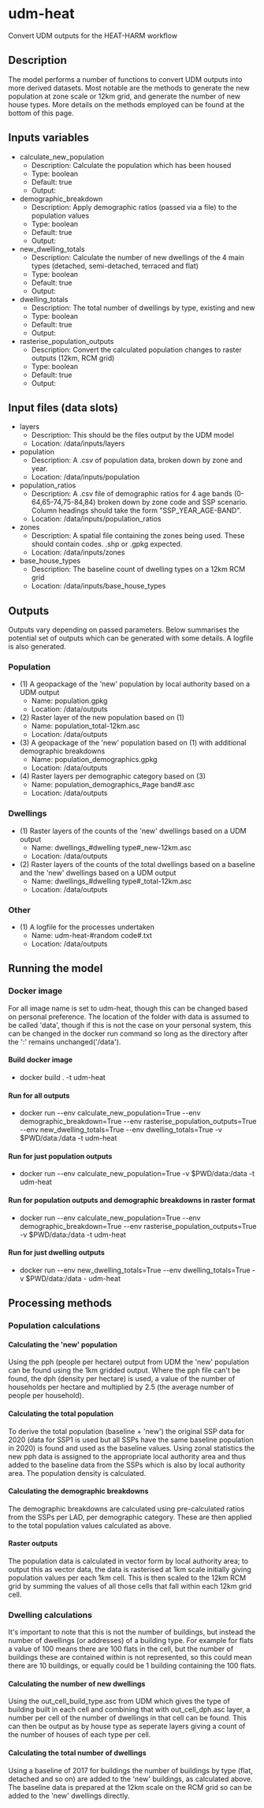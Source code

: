 # udm-heat
Convert UDM outputs for the HEAT-HARM workflow

## Description
The model performs a number of functions to convert UDM outputs into more derived datasets. Most notable are the methods to generate the new population at zone scale or 12km grid, and generate the number of new house types. More details on the methods employed can be found at the bottom of this page.

## Inputs variables
* calculate_new_population
  * Description: Calculate the population which has been housed
  * Type: boolean
  * Default: true
  * Output:
* demographic_breakdown
  * Description: Apply demographic ratios (passed via a file) to the population values 
  * Type: boolean
  * Default: true
  * Output:
* new_dwelling_totals
  * Description: Calculate the number of new dwellings of the 4 main types (detached, semi-detached, terraced and flat)
  * Type: boolean
  * Default: true
  * Output:
* dwelling_totals
  * Description: The total number of dwellings by type, existing and new
  * Type: boolean
  * Default: true
  * Output:
* rasterise_population_outputs
  * Description: Convert the calculated population changes to raster outputs (12km, RCM grid)
  * Type: boolean
  * Default: true
  * Output:

## Input files (data slots)
* layers
  * Description: This should be the files output by the UDM model
  * Location: /data/inputs/layers
* population
  * Description: A .csv of population data, broken down by zone and year.
  * Location: /data/inputs/population
* population_ratios
  * Description: A .csv file of demographic ratios for 4 age bands (0-64,65-74,75-84,84) broken down by zone code and SSP scenario. Column headings should take the form "SSP_YEAR_AGE-BAND".
  * Location: /data/inputs/population_ratios
* zones
  * Description: A spatial file containing the zones being used. These should contain codes. .shp or .gpkg expected.
  * Location: /data/inputs/zones
* base_house_types
  * Description: The baseline count of dwelling types on a 12km RCM grid
  * Location: /data/inputs/base_house_types


## Outputs
Outputs vary depending on passed parameters. Below summarises the potential set of outputs which can be generated with some details. A logfile is also generated. 
### Population
* (1) A geopackage of the 'new' population by local authority based on a UDM output
  * Name: population.gpkg 
  * Location: /data/outputs
* (2) Raster layer of the new population based on (1)
  * Name: population_total-12km.asc
  * Location: /data/outputs
* (3) A geopackage of the 'new' population based on (1) with additional demographic breakdowns
  * Name: population_demographics.gpkg
  * Location: /data/outputs
* (4) Raster layers per demographic category based on (3)
  * Name: population_demographics_#age band#.asc
  * Location: /data/outputs

### Dwellings
* (1) Raster layers of the counts of the 'new' dwellings based on a UDM output
  * Name: dwellings_#dwelling type#_new-12km.asc
  * Location: /data/outputs
* (2) Raster layers of the counts of the total dwellings based on a baseline and the 'new' dwellings based on a UDM output
  * Name: dwellings_#dwelling type#_total-12km.asc
  * Location: /data/outputs
   
### Other
* (1) A logfile for the processes undertaken
  * Name: udm-heat-#random code#.txt
  * Location: /data/outputs

## Running the model
### Docker image
For all image name is set to udm-heat, though this can be changed based on personal preference. The location of the folder with data is assumed to be called 'data', though if this is not the case on your personal system, this can be changed in the docker run command so long as the directory after the ':' remains unchanged('/data').
#### Build docker image
* docker build . -t udm-heat
#### Run for all outputs
* docker run --env calculate_new_population=True --env demographic_breakdown=True --env rasterise_population_outputs=True --env new_dwelling_totals=True --env dwelling_totals=True -v $PWD/data:/data -t udm-heat
#### Run for just population outputs
* docker run --env calculate_new_population=True -v $PWD/data:/data -t udm-heat
#### Run for population outputs and demographic breakdowns in raster format
* docker run --env calculate_new_population=True --env demographic_breakdown=True --env rasterise_population_outputs=True -v $PWD/data:/data -t udm-heat
#### Run for just dwelling outputs
* docker run --env new_dwelling_totals=True --env dwelling_totals=True -v $PWD/data:/data - udm-heat

## Processing methods
### Population calculations
#### Calculating the 'new' population
Using the pph (people per hectare) output from UDM the 'new' population can be found using the 1km gridded output. Where the pph file can't be found, the dph (density per hectare) is used, a value of the number of households per hectare and multiplied by 2.5 (the average number of people per household).

#### Calculating the total population
To derive the total population (baseline + 'new') the original SSP data for 2020 (data for SSP1 is used but all SSPs have the same baseline population in 2020) is found and used as the baseline values. Using zonal statistics the new pph data is assigned to the appropriate local authority area and thus added to the baseline data from the SSPs which is also by local authority area. The population density is calculated.

#### Calculating the demographic breakdowns
The demographic breakdowns are calculated using pre-calculated ratios from the SSPs per LAD, per demographic category. These are then applied to the total population values calculated as above.

#### Raster outputs
The population data is calculated in vector form by local authority area; to output this as vector data, the data is rasterised at 1km scale initially giving population values per each 1km cell. This is then scaled to the 12km RCM grid by summing the values of all those cells that fall within each 12km grid cell.

### Dwelling calculations
It's important to note that this is not the number of buildings, but instead the number of dwellings (or addresses) of a building type. For example for flats a value of 100 means there are 100 flats in the cell, but the number of buildings these are contained within is not represented, so this could mean there are 10 buildings, or equally could be 1 building containing the 100 flats.

#### Calculating the number of new dwellings
Using the out_cell_build_type.asc from UDM which gives the type of building built in each cell and combining that with out_cell_dph.asc layer, a number per cell of the number of dwellings in that cell can be found. This can then be output as by house type as seperate layers giving a count of the number of houses of each type per cell.

#### Calculating the total number of dwellings
Using a baseline of 2017 for buildings the number of buildings by type (flat, detached and so on) are added to the 'new' buildings, as calculated above. The baseline data is prepared at the 12km scale on the RCM grid so can be added to the 'new' dwellings directly.
